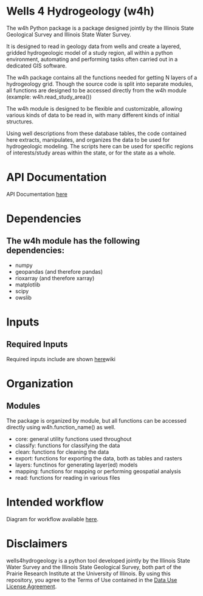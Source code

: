 # Wells 4 Hydrogeology (w4h) 

The w4h Python package is a package designed jointly by the Illinois State Geological Survey and Illinois State Water Survey.

It is designed to read in geology data from wells and create a layered, gridded hydrogeologic model of a study region, all within a python environment, automating and performing tasks often carried out in a dedicated GIS software.

The w4h package contains all the functions needed for getting N layers of a hydrogeology grid. 
Though the source code is split into separate modules, all functions are designed to be accessed directly from the w4h module (example: w4h.read_study_area())

The w4h module is designed to be flexible and customizable, allowing various kinds of data to be read in, with many different kinds of initial structures.

Using well descriptions from these database tables, the code contained here extracts, manipulates, and organizes the data to be used for hydrogeologic modeling. The scripts here can be used for specific regions of interests/study areas within the state, or for the state as a whole.

# API Documentation
API Documentation <a href="https://rjbalikian.github.io/wells4hydrogeology/main.html">here</a>

# Dependencies
## The w4h module has the following dependencies:
- numpy
- geopandas (and therefore pandas)
- rioxarray (and therefore xarray)
- matplotlib
- scipy
- owslib

# Inputs
## Required Inputs
Required inputs include are shown <a href="https://github.com/RJbalikian/wells4hydrogeology/">here</a>wiki

# Organization
## Modules
The package is organized by module, but all functions can be accessed directly using w4h.function_name() as well.
- core: general utility functions used throughout
- classify: functions for classifying the data
- clean: functions for cleaning the data
- export: functions for exporting the data, both as tables and rasters
- layers: functinos for generating layer(ed) models
- mapping: functions for mapping or performing geospatial analysis
- read: functions for reading in various files

# Intended workflow
Diagram for workflow available <a href="https://github.com/RJbalikian/wells4hydrogeology/wiki/Intended-Workflow-%5BDRAFT%5D">here</a>.

# Disclaimers
wells4hydrogeology is a python tool developed jointly by the Illinois State Water Survey and the Illinois State Geological Survey, both part of the Prairie Research Institute at the University of Illinois. By using this repository, you agree to the Terms of Use contained in the <a href="https://isgs.illinois.edu/terms-of-use/">Data Use License Agreement</a>.
